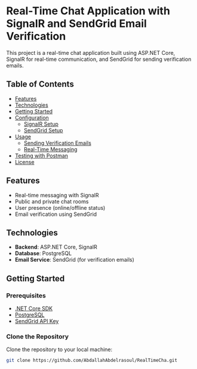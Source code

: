 # Real-Time Chat Application with SignalR and SendGrid Email Verification

This project is a real-time chat application built using ASP.NET Core, SignalR for real-time communication, and SendGrid for sending verification emails.

## Table of Contents
- [Features](#features)
- [Technologies](#technologies)
- [Getting Started](#getting-started)
- [Configuration](#configuration)
  - [SignalR Setup](#signalr-setup)
  - [SendGrid Setup](#sendgrid-setup)
- [Usage](#usage)
  - [Sending Verification Emails](#sending-verification-emails)
  - [Real-Time Messaging](#real-time-messaging)
- [Testing with Postman](#testing-with-postman)
- [License](#license)

## Features

- Real-time messaging with SignalR
- Public and private chat rooms
- User presence (online/offline status)
- Email verification using SendGrid

## Technologies

- **Backend**: ASP.NET Core, SignalR
- **Database**: PostgreSQL
- **Email Service**: SendGrid (for verification emails)

## Getting Started

### Prerequisites

- [.NET Core SDK](https://dotnet.microsoft.com/download)
- [PostgreSQL](https://www.postgresql.org/download/)
- [SendGrid API Key](https://sendgrid.com/)

### Clone the Repository

Clone the repository to your local machine:

```bash
git clone https://github.com/AbdallahAbdelrasoul/RealTimeCha.git
